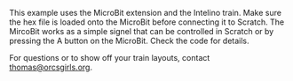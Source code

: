 This example uses the MicroBit extension and the Intelino train. Make sure the hex file is loaded onto the MicroBit before connecting it to Scratch. 
The MircoBit works as a simple signel that can be controlled in Scratch or by pressing the A button on the MicroBit. Check the code for details.

For questions or to show off your train layouts, contact thomas@orcsgirls.org.
